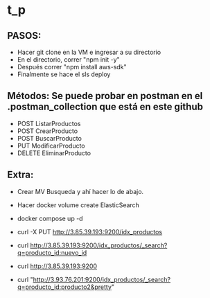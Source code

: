 # t_p

## PASOS:
- Hacer git clone en la VM e ingresar a su directorio
- En el directorio, correr "npm init -y"
- Después correr "npm install aws-sdk"
- Finalmente se hace el sls deploy

## Métodos: Se puede probar en postman en el .postman_collection que está en este github
- POST ListarProductos
- POST CrearProducto
- POST BuscarProducto
- PUT ModificarProducto
- DELETE EliminarProducto


## Extra:
- Crear MV Busqueda y ahí hacer lo de abajo.
- Hacer docker volume create ElasticSearch
- docker compose up -d

- curl -X PUT http://3.85.39.193:9200/idx_productos
- curl http://3.85.39.193:9200/idx_productos/_search?q=producto_id:nuevo_id
- curl http://3.85.39.193:9200
- curl "http://3.93.76.201:9200/idx_productos/_search?q=producto_id:producto2&pretty"
